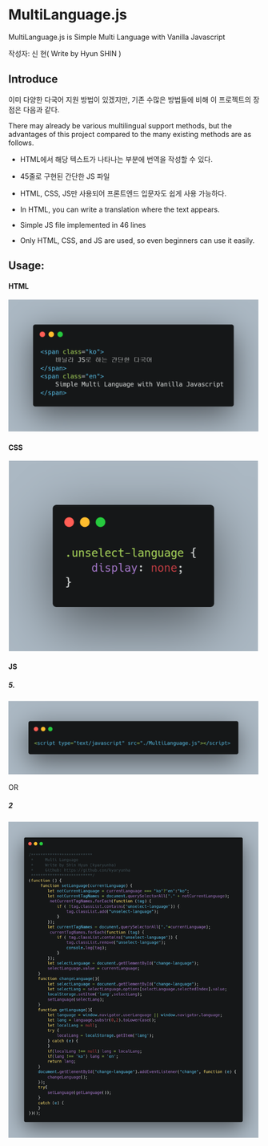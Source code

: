 # MultiLanguage.js

MultiLanguage.js is Simple Multi Language with Vanilla Javascript

작성자: 신 현( Write by Hyun SHIN )



## Introduce

이미 다양한 다국어 지원 방법이 있겠지만, 기존 수많은 방법들에 비해 이 프로젝트의 장점은 다음과 같다.

There may already be various multilingual support methods, but the advantages of this project compared to the many existing methods are as follows.



- HTML에서 해당 텍스트가 나타나는 부분에 번역을 작성할 수 있다.
- 45줄로 구현된 간단한 JS 파일
- HTML, CSS, JS만 사용되어 프론트엔드 입문자도 쉽게 사용 가능하다.



- In HTML, you can write a translation where the text appears.
- Simple JS file implemented in 46 lines
- Only HTML, CSS, and JS are used, so even beginners can use it easily.



## Usage:

#### HTML

<img src="./img/example-html.png" width="500px">



#### CSS

<img src="./img/example-css.png" width="500px">



#### JS

##### 5.

<img src="./img/example-js-1.png" width="500px">



OR

##### 2

<img src="./img/example-js-2.png" width="500px">
